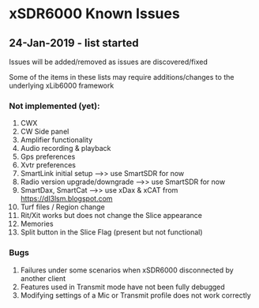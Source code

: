 # xSDR6000 Known Issues

## 24-Jan-2019 - list started

Issues will be added/removed as issues are discovered/fixed

Some of the items in these lists may require additions/changes to the underlying xLib6000 framework

### Not implemented (yet):

1. CWX
2. CW Side panel
3. Amplifier functionality
4. Audio recording & playback
5. Gps preferences
6. Xvtr preferences
7. SmartLink initial setup -->> use SmartSDR for now
8. Radio version upgrade/downgrade -->> use SmartSDR for now
9. SmartDax, SmartCat -->> use xDax & xCAT from https://dl3lsm.blogspot.com
10. Turf files / Region change
11. Rit/Xit works but does not change the Slice appearance
12. Memories
13. Split button in the Slice Flag (present but not functional)


### Bugs

1. Failures under some scenarios when xSDR6000 disconnected by another client
2. Features used in Transmit mode have not been fully debugged
3. Modifying settings of a Mic or Transmit profile does not work correctly



